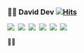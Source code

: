 ### 🧑‍💻 David Dev [![Hits](https://hits.seeyoufarm.com/api/count/incr/badge.svg?url=https%3A%2F%2Fgithub.com%2Fgnshjoo%2Fgnshjoo&count_bg=%2379C83D&title_bg=%23555555&icon=&icon_color=%23E7E7E7&title=hits&edge_flat=false)](https://hits.seeyoufarm.com)

<p>
<img src="https://img.shields.io/badge/Go-9fc9fc?style=flat-square&logo=Go&logoColor=white"/></a>&nbsp
<img src="https://img.shields.io/badge/Python-3766AB?style=flat-square&logo=Python&logoColor=white"/></a>&nbsp
<img src="https://img.shields.io/badge/Django-092E20?style=flat-square&logo=Django&logoColor=white"/></a>&nbsp 
<img src="https://img.shields.io/badge/Azure-011D9C?style=flat-square&logo=microsoft-azure&logoColor=white"/></a>&nbsp 
<img src="https://img.shields.io/badge/GCP-9C0101?style=flat-square&logo=google-cloud&logoColor=white"/></a>&nbsp 
<img src="https://img.shields.io/badge/aws-333664?style=flat-square&logo=amazon-aws&logoColor=white"/></a>&nbsp 
</p>
🧑‍💻
